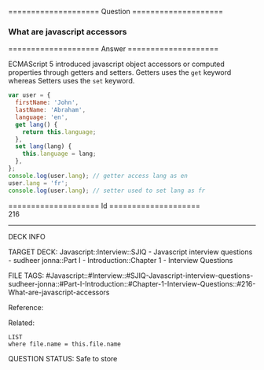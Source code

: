 ==================== Question ====================  

### What are javascript accessors  

==================== Answer ====================  

ECMAScript 5 introduced javascript object accessors or computed properties
through getters and setters. Getters uses the `get` keyword whereas Setters uses
the `set` keyword.

```javascript
var user = {
  firstName: 'John',
  lastName: 'Abraham',
  language: 'en',
  get lang() {
    return this.language;
  },
  set lang(lang) {
    this.language = lang;
  },
};
console.log(user.lang); // getter access lang as en
user.lang = 'fr';
console.log(user.lang); // setter used to set lang as fr
```

==================== Id ====================  
216

---

DECK INFO

TARGET DECK: Javascript::Interview::SJIQ - Javascript interview questions - sudheer jonna::Part I - Introduction::Chapter 1 - Interview Questions

FILE TAGS: #Javascript::#Interview::#SJIQ-Javascript-interview-questions-sudheer-jonna::#Part-I-Introduction::#Chapter-1-Interview-Questions::#216-What-are-javascript-accessors

Reference:

Related:

```dataview
LIST
where file.name = this.file.name
```

QUESTION STATUS: Safe to store

